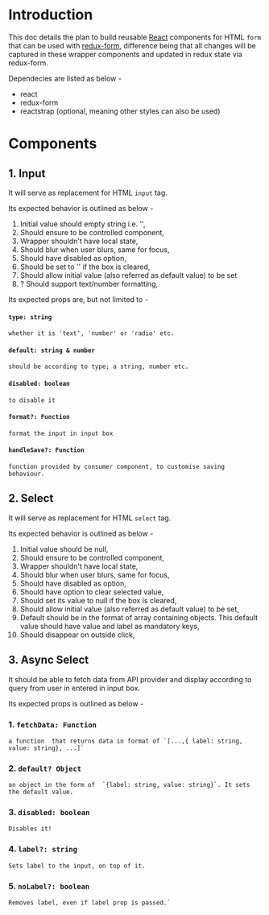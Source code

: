 # Introduction
This doc details the plan to build reusable [React](https://reactjs.org) components for HTML `form` that can be used with [redux-form](https://redux-form.com), difference being that all changes will be captured in these wrapper components and updated in redux state via redux-form.

Dependecies are listed as below -
* react
* redux-form
* reactstrap (optional, meaning other styles can also be used)
  
# Components

## 1. Input
It will serve as replacement for HTML `input` tag.
    
Its expected behavior is outlined as below -

1. Initial value should empty string i.e. '',
2. Should ensure to be controlled component,
3. Wrapper shouldn't have local state,
4. Should blur when user blurs, same for focus,
6. Should have disabled as option,
7. Should be set to '' if the box is cleared,
8. Should allow initial value (also referred as default value) to be set
9. ? Should support text/number formatting,

Its expected props are, but not limited to -
#### `type: string`
    whether it is 'text', 'number' or 'radio' etc.
#### `default: string & number`
    should be according to type; a string, number etc.
#### `disabled: boolean`
    to disable it
#### `format?: Function`
    format the input in input box
#### `handleSave?: Function`
    function provided by consumer component, to customise saving behaviour.


## 2. Select
It will serve as replacement for HTML `select` tag.

Its expected behavior is outlined as below -

1. Initial value should be null,
2. Should ensure to be controlled component,
3. Wrapper shouldn't have local state,
4. Should blur when user blurs, same for focus,
5. Should have disabled as option,
6. Should have option to clear selected value,
7. Should set its value to null if the box is cleared,
8. Should allow initial value (also referred as default value) to be set,
9. Default should be in the format of array containing objects. This default value should have value and label as mandatory keys,
10. Should disappear on outside click,

## 3. Async Select
It should be able to fetch data from API provider and display according to query from user in entered in input box.

Its expected props is outlined as below -

### 1. `fetchData: Function ` 
    a function  that returns data in format of `[...,{ label: string, value: string}, ...]`
### 2. `default? Object`  
    an object in the form of  `{label: string, value: string}`. It sets the default value.
### 3. `disabled: boolean`
    Disables it!
### 4. `label?: string`
    Sets label to the input, on top of it.
### 5. `noLabel?: boolean`
    Removes label, even if label prop is passed.`